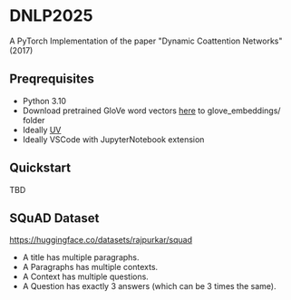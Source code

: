# DNLP2025

A PyTorch Implementation of the paper "Dynamic Coattention Networks" (2017)

## Preqrequisites

- Python 3.10
- Download pretrained GloVe word vectors [here](https://nlp.stanford.edu/data/glove.6B.zip) to glove_embeddings/ folder
- Ideally [UV](https://astral.sh/blog/uv)
- Ideally VSCode with JupyterNotebook extension

## Quickstart

TBD

## SQuAD Dataset

https://huggingface.co/datasets/rajpurkar/squad

- A title has multiple paragraphs.
- A Paragraphs has multiple contexts.
- A Context has multiple questions.
- A Question has exactly 3 answers (which can be 3 times the same).